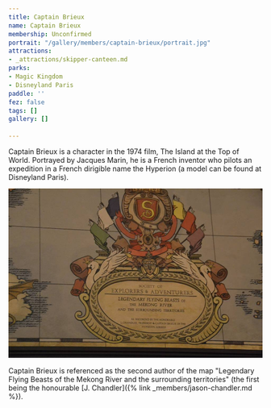 ```yaml
---
title: Captain Brieux
name: Captain Brieux
membership: Unconfirmed
portrait: "/gallery/members/captain-brieux/portrait.jpg"
attractions:
- _attractions/skipper-canteen.md
parks:
- Magic Kingdom
- Disneyland Paris
paddle: ''
fez: false
tags: []
gallery: []

---
```

Captain Brieux is a character in the 1974 film, The Island at the Top of World. Portrayed by Jacques Marin, he is a French inventor who pilots an expedition in a French dirigible name the Hyperion (a model can be found at Disneyland Paris).

![Legendary Flying Beasts of the Mekong River and the surrounding territories](/gallery/members/captain-brieux/legendary-flying-beasts.jpg)

Captain Brieux is referenced as the second author of the map "Legendary Flying Beasts of the Mekong River and the surrounding territories" (the first being the honourable [J. Chandler]({% link _members/jason-chandler.md %}).